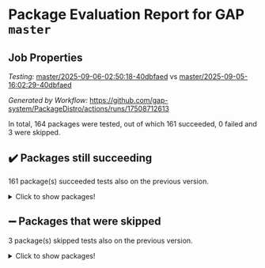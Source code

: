 # Package Evaluation Report for GAP `master`

## Job Properties

*Testing:* [master/2025-09-06-02:50:18-40dbfaed](https://github.com/gap-system/PackageDistro/blob/data/reports/master/2025-09-06-02:50:18-40dbfaed) vs [master/2025-09-05-16:02:29-40dbfaed](https://github.com/gap-system/PackageDistro/blob/data/reports/master/2025-09-05-16:02:29-40dbfaed)

*Generated by Workflow:* https://github.com/gap-system/PackageDistro/actions/runs/17508712613

In total, 164 packages were tested, out of which 161 succeeded, 0 failed and 3 were skipped.

## :heavy_check_mark: Packages still succeeding

161 package(s) succeeded tests also on the previous version.
<details><summary>Click to show packages!</summary>

- 4ti2interface 2024.11-01 [(success)](https://github.com/gap-system/PackageDistro/actions/runs/17508712613/job/49737058143)
- ace 5.7.0 [(success)](https://github.com/gap-system/PackageDistro/actions/runs/17508712613/job/49737058138)
- aclib 1.3.3 [(success)](https://github.com/gap-system/PackageDistro/actions/runs/17508712613/job/49737058141)
- agt 0.3.1 [(success)](https://github.com/gap-system/PackageDistro/actions/runs/17508712613/job/49737058140)
- alco 1.1.2 [(success)](https://github.com/gap-system/PackageDistro/actions/runs/17508712613/job/49737058152)
- alnuth 3.2.1 [(success)](https://github.com/gap-system/PackageDistro/actions/runs/17508712613/job/49737058144)
- anupq 3.3.2 [(success)](https://github.com/gap-system/PackageDistro/actions/runs/17508712613/job/49737058148)
- atlasrep 2.1.9 [(success)](https://github.com/gap-system/PackageDistro/actions/runs/17508712613/job/49737058171)
- autodoc 2025.05.09 [(success)](https://github.com/gap-system/PackageDistro/actions/runs/17508712613/job/49737058158)
- automata 1.16 [(success)](https://github.com/gap-system/PackageDistro/actions/runs/17508712613/job/49737058151)
- automgrp 1.3.3 [(success)](https://github.com/gap-system/PackageDistro/actions/runs/17508712613/job/49737058159)
- autpgrp 1.11.1 [(success)](https://github.com/gap-system/PackageDistro/actions/runs/17508712613/job/49737058172)
- cap 2025.08-03 [(success)](https://github.com/gap-system/PackageDistro/actions/runs/17508712613/job/49737058183)
- caratinterface 2.3.7 [(success)](https://github.com/gap-system/PackageDistro/actions/runs/17508712613/job/49737058153)
- cddinterface 2025.06.24 [(success)](https://github.com/gap-system/PackageDistro/actions/runs/17508712613/job/49737058173)
- circle 1.6.6 [(success)](https://github.com/gap-system/PackageDistro/actions/runs/17508712613/job/49737058157)
- classicpres 1.22 [(success)](https://github.com/gap-system/PackageDistro/actions/runs/17508712613/job/49737058154)
- cohomolo 1.6.11 [(success)](https://github.com/gap-system/PackageDistro/actions/runs/17508712613/job/49737058170)
- congruence 1.2.7 [(success)](https://github.com/gap-system/PackageDistro/actions/runs/17508712613/job/49737058165)
- corefreesub 0.6 [(success)](https://github.com/gap-system/PackageDistro/actions/runs/17508712613/job/49737058176)
- corelg 1.57 [(success)](https://github.com/gap-system/PackageDistro/actions/runs/17508712613/job/49737058166)
- crime 1.6 [(success)](https://github.com/gap-system/PackageDistro/actions/runs/17508712613/job/49737058164)
- crisp 1.4.8 [(success)](https://github.com/gap-system/PackageDistro/actions/runs/17508712613/job/49737058156)
- crypting 0.10.6 [(success)](https://github.com/gap-system/PackageDistro/actions/runs/17508712613/job/49737058163)
- cryst 4.1.29 [(success)](https://github.com/gap-system/PackageDistro/actions/runs/17508712613/job/49737058155)
- crystcat 1.1.10 [(success)](https://github.com/gap-system/PackageDistro/actions/runs/17508712613/job/49737058174)
- ctbllib 1.3.11 [(success)](https://github.com/gap-system/PackageDistro/actions/runs/17508712613/job/49737058167)
- cubefree 1.21 [(success)](https://github.com/gap-system/PackageDistro/actions/runs/17508712613/job/49737058180)
- curlinterface 2.4.2 [(success)](https://github.com/gap-system/PackageDistro/actions/runs/17508712613/job/49737058175)
- cvec 2.8.4 [(success)](https://github.com/gap-system/PackageDistro/actions/runs/17508712613/job/49737058188)
- datastructures 0.3.3 [(success)](https://github.com/gap-system/PackageDistro/actions/runs/17508712613/job/49737058178)
- deepthought 1.0.9 [(success)](https://github.com/gap-system/PackageDistro/actions/runs/17508712613/job/49737058168)
- design 1.8.2 [(success)](https://github.com/gap-system/PackageDistro/actions/runs/17508712613/job/49737058161)
- difsets 2.3.1 [(success)](https://github.com/gap-system/PackageDistro/actions/runs/17508712613/job/49737058162)
- digraphs 1.12.0 [(success)](https://github.com/gap-system/PackageDistro/actions/runs/17508712613/job/49737058184)
- edim 1.3.8 [(success)](https://github.com/gap-system/PackageDistro/actions/runs/17508712613/job/49737058169)
- example 4.4.1 [(success)](https://github.com/gap-system/PackageDistro/actions/runs/17508712613/job/49737058160)
- examplesforhomalg 2023.10-01 [(success)](https://github.com/gap-system/PackageDistro/actions/runs/17508712613/job/49737058235)
- factint 1.6.3 [(success)](https://github.com/gap-system/PackageDistro/actions/runs/17508712613/job/49737058185)
- ferret 1.0.14 [(success)](https://github.com/gap-system/PackageDistro/actions/runs/17508712613/job/49737058247)
- fga 1.5.0 [(success)](https://github.com/gap-system/PackageDistro/actions/runs/17508712613/job/49737058177)
- fining 1.5.6 [(success)](https://github.com/gap-system/PackageDistro/actions/runs/17508712613/job/49737058179)
- float 1.0.9 [(success)](https://github.com/gap-system/PackageDistro/actions/runs/17508712613/job/49737058194)
- format 1.4.4 [(success)](https://github.com/gap-system/PackageDistro/actions/runs/17508712613/job/49737058280)
- forms 1.2.13 [(success)](https://github.com/gap-system/PackageDistro/actions/runs/17508712613/job/49737058202)
- fplsa 1.2.7 [(success)](https://github.com/gap-system/PackageDistro/actions/runs/17508712613/job/49737058193)
- fr 2.4.13 [(success)](https://github.com/gap-system/PackageDistro/actions/runs/17508712613/job/49737058236)
- francy 2.0.3 [(success)](https://github.com/gap-system/PackageDistro/actions/runs/17508712613/job/49737058189)
- fwtree 1.3 [(success)](https://github.com/gap-system/PackageDistro/actions/runs/17508712613/job/49737058220)
- gapdoc 1.6.7 [(success)](https://github.com/gap-system/PackageDistro/actions/runs/17508712613/job/49737058209)
- gauss 2024.11-01 [(success)](https://github.com/gap-system/PackageDistro/actions/runs/17508712613/job/49737058195)
- gaussforhomalg 2024.08-01 [(success)](https://github.com/gap-system/PackageDistro/actions/runs/17508712613/job/49737058225)
- gbnp 1.1.0 [(success)](https://github.com/gap-system/PackageDistro/actions/runs/17508712613/job/49737058198)
- generalizedmorphismsforcap 2025.08-01 [(success)](https://github.com/gap-system/PackageDistro/actions/runs/17508712613/job/49737058219)
- genss 1.6.9 [(success)](https://github.com/gap-system/PackageDistro/actions/runs/17508712613/job/49737058211)
- gradedmodules 2024.12-01 [(success)](https://github.com/gap-system/PackageDistro/actions/runs/17508712613/job/49737058208)
- gradedringforhomalg 2024.07-01 [(success)](https://github.com/gap-system/PackageDistro/actions/runs/17508712613/job/49737058190)
- grape 4.9.2 [(success)](https://github.com/gap-system/PackageDistro/actions/runs/17508712613/job/49737058191)
- groupoids 1.78 [(success)](https://github.com/gap-system/PackageDistro/actions/runs/17508712613/job/49737058238)
- grpconst 2.6.5 [(success)](https://github.com/gap-system/PackageDistro/actions/runs/17508712613/job/49737058197)
- guarana 0.96.3 [(success)](https://github.com/gap-system/PackageDistro/actions/runs/17508712613/job/49737058205)
- guava 3.20 [(success)](https://github.com/gap-system/PackageDistro/actions/runs/17508712613/job/49737058250)
- hap 1.70 [(success)](https://github.com/gap-system/PackageDistro/actions/runs/17508712613/job/49737058226)
- hapcryst 0.1.15 [(success)](https://github.com/gap-system/PackageDistro/actions/runs/17508712613/job/49737058285)
- hecke 1.5.4 [(success)](https://github.com/gap-system/PackageDistro/actions/runs/17508712613/job/49737058204)
- help 4.0 [(success)](https://github.com/gap-system/PackageDistro/actions/runs/17508712613/job/49737058224)
- homalg 2024.01-01 [(success)](https://github.com/gap-system/PackageDistro/actions/runs/17508712613/job/49737058203)
- homalgtocas 2023.11-01 [(success)](https://github.com/gap-system/PackageDistro/actions/runs/17508712613/job/49737058218)
- ibnp 0.16 [(success)](https://github.com/gap-system/PackageDistro/actions/runs/17508712613/job/49737058206)
- idrel 2.48 [(success)](https://github.com/gap-system/PackageDistro/actions/runs/17508712613/job/49737058221)
- images 1.3.3 [(success)](https://github.com/gap-system/PackageDistro/actions/runs/17508712613/job/49737058232)
- inducereduce 1.1 [(success)](https://github.com/gap-system/PackageDistro/actions/runs/17508712613/job/49737058223)
- intpic 0.4.0 [(success)](https://github.com/gap-system/PackageDistro/actions/runs/17508712613/job/49737058201)
- io 4.9.3 [(success)](https://github.com/gap-system/PackageDistro/actions/runs/17508712613/job/49737058217)
- io_forhomalg 2023.02-04 [(success)](https://github.com/gap-system/PackageDistro/actions/runs/17508712613/job/49737058244)
- irredsol 1.4.4 [(success)](https://github.com/gap-system/PackageDistro/actions/runs/17508712613/job/49737058231)
- json 2.2.3 [(success)](https://github.com/gap-system/PackageDistro/actions/runs/17508712613/job/49737058240)
- jupyterkernel 1.5.1 [(success)](https://github.com/gap-system/PackageDistro/actions/runs/17508712613/job/49737058234)
- jupyterviz 1.5.6 [(success)](https://github.com/gap-system/PackageDistro/actions/runs/17508712613/job/49737058239)
- kan 1.37 [(success)](https://github.com/gap-system/PackageDistro/actions/runs/17508712613/job/49737058245)
- kbmag 1.5.11 [(success)](https://github.com/gap-system/PackageDistro/actions/runs/17508712613/job/49737058222)
- laguna 3.9.7 [(success)](https://github.com/gap-system/PackageDistro/actions/runs/17508712613/job/49737058233)
- liealgdb 2.2.1 [(success)](https://github.com/gap-system/PackageDistro/actions/runs/17508712613/job/49737058230)
- liepring 2.9.1 [(success)](https://github.com/gap-system/PackageDistro/actions/runs/17508712613/job/49737058243)
- liering 2.4.2 [(success)](https://github.com/gap-system/PackageDistro/actions/runs/17508712613/job/49737058253)
- linearalgebraforcap 2025.08-02 [(success)](https://github.com/gap-system/PackageDistro/actions/runs/17508712613/job/49737058242)
- lins 0.9 [(success)](https://github.com/gap-system/PackageDistro/actions/runs/17508712613/job/49737058260)
- localizeringforhomalg 2023.10-01 [(success)](https://github.com/gap-system/PackageDistro/actions/runs/17508712613/job/49737058269)
- loops 3.4.4 [(success)](https://github.com/gap-system/PackageDistro/actions/runs/17508712613/job/49737058248)
- lpres 1.1.1 [(success)](https://github.com/gap-system/PackageDistro/actions/runs/17508712613/job/49737058259)
- majoranaalgebras 1.5.2 [(success)](https://github.com/gap-system/PackageDistro/actions/runs/17508712613/job/49737058273)
- mapclass 1.4.6 [(success)](https://github.com/gap-system/PackageDistro/actions/runs/17508712613/job/49737058265)
- matgrp 0.72 [(success)](https://github.com/gap-system/PackageDistro/actions/runs/17508712613/job/49737058292)
- matricesforhomalg 2025.08-01 [(success)](https://github.com/gap-system/PackageDistro/actions/runs/17508712613/job/49737058254)
- modisom 3.0.0 [(success)](https://github.com/gap-system/PackageDistro/actions/runs/17508712613/job/49737058264)
- modulepresentationsforcap 2025.08-02 [(success)](https://github.com/gap-system/PackageDistro/actions/runs/17508712613/job/49737058246)
- modules 2024.12-01 [(success)](https://github.com/gap-system/PackageDistro/actions/runs/17508712613/job/49737058257)
- monoidalcategories 2025.08-02 [(success)](https://github.com/gap-system/PackageDistro/actions/runs/17508712613/job/49737058278)
- nconvex 2024.12-01 [(success)](https://github.com/gap-system/PackageDistro/actions/runs/17508712613/job/49737058263)
- nilmat 1.4.2 [(success)](https://github.com/gap-system/PackageDistro/actions/runs/17508712613/job/49737058266)
- nock 1.5 [(success)](https://github.com/gap-system/PackageDistro/actions/runs/17508712613/job/49737058272)
- normalizinterface 1.4.1 [(success)](https://github.com/gap-system/PackageDistro/actions/runs/17508712613/job/49737058268)
- nq 2.5.11 [(success)](https://github.com/gap-system/PackageDistro/actions/runs/17508712613/job/49737058249)
- numericalsgps 1.4.0 [(success)](https://github.com/gap-system/PackageDistro/actions/runs/17508712613/job/49737058262)
- openmath 11.5.3 [(success)](https://github.com/gap-system/PackageDistro/actions/runs/17508712613/job/49737058267)
- orb 5.0.1 [(success)](https://github.com/gap-system/PackageDistro/actions/runs/17508712613/job/49737058255)
- packagemanager 1.6.3 [(success)](https://github.com/gap-system/PackageDistro/actions/runs/17508712613/job/49737058293)
- patternclass 2.4.5 [(success)](https://github.com/gap-system/PackageDistro/actions/runs/17508712613/job/49737058290)
- permut 2.0.5 [(success)](https://github.com/gap-system/PackageDistro/actions/runs/17508712613/job/49737058282)
- polenta 1.3.11 [(success)](https://github.com/gap-system/PackageDistro/actions/runs/17508712613/job/49737058283)
- polycyclic 2.17 [(success)](https://github.com/gap-system/PackageDistro/actions/runs/17508712613/job/49737058311)
- polymaking 0.8.7 [(success)](https://github.com/gap-system/PackageDistro/actions/runs/17508712613/job/49737058275)
- primgrp 4.0.0 [(success)](https://github.com/gap-system/PackageDistro/actions/runs/17508712613/job/49737058284)
- profiling 2.6.2 [(success)](https://github.com/gap-system/PackageDistro/actions/runs/17508712613/job/49737058288)
- qdistrnd 0.9.5 [(success)](https://github.com/gap-system/PackageDistro/actions/runs/17508712613/job/49737058281)
- qpa 1.35 [(success)](https://github.com/gap-system/PackageDistro/actions/runs/17508712613/job/49737058298)
- quagroup 1.8.4 [(success)](https://github.com/gap-system/PackageDistro/actions/runs/17508712613/job/49737058287)
- radiroot 2.9 [(success)](https://github.com/gap-system/PackageDistro/actions/runs/17508712613/job/49737058295)
- rcwa 4.7.1 [(success)](https://github.com/gap-system/PackageDistro/actions/runs/17508712613/job/49737058294)
- rds 1.8 [(success)](https://github.com/gap-system/PackageDistro/actions/runs/17508712613/job/49737058299)
- recog 1.4.4 [(success)](https://github.com/gap-system/PackageDistro/actions/runs/17508712613/job/49737058320)
- repndecomp 1.3.0 [(success)](https://github.com/gap-system/PackageDistro/actions/runs/17508712613/job/49737058321)
- repsn 3.1.2 [(success)](https://github.com/gap-system/PackageDistro/actions/runs/17508712613/job/49737058301)
- resclasses 4.7.3 [(success)](https://github.com/gap-system/PackageDistro/actions/runs/17508712613/job/49737058291)
- ringsforhomalg 2024.11-02 [(success)](https://github.com/gap-system/PackageDistro/actions/runs/17508712613/job/49737058276)
- sco 2023.08-01 [(success)](https://github.com/gap-system/PackageDistro/actions/runs/17508712613/job/49737058286)
- scscp 2.4.4 [(success)](https://github.com/gap-system/PackageDistro/actions/runs/17508712613/job/49737058302)
- semigroups 5.5.4 [(success)](https://github.com/gap-system/PackageDistro/actions/runs/17508712613/job/49737058300)
- sglppow 2.4 [(success)](https://github.com/gap-system/PackageDistro/actions/runs/17508712613/job/49737058305)
- sgpviz 0.999.6 [(success)](https://github.com/gap-system/PackageDistro/actions/runs/17508712613/job/49737058309)
- simpcomp 2.1.14 [(success)](https://github.com/gap-system/PackageDistro/actions/runs/17508712613/job/49737058297)
- singular 2025.08.26 [(success)](https://github.com/gap-system/PackageDistro/actions/runs/17508712613/job/49737058343)
- sl2reps 1.1 [(success)](https://github.com/gap-system/PackageDistro/actions/runs/17508712613/job/49737058304)
- sla 1.6.2 [(success)](https://github.com/gap-system/PackageDistro/actions/runs/17508712613/job/49737058307)
- smallantimagmas 0.4.1 [(success)](https://github.com/gap-system/PackageDistro/actions/runs/17508712613/job/49737058329)
- smallgrp 1.5.4 [(success)](https://github.com/gap-system/PackageDistro/actions/runs/17508712613/job/49737058353)
- smallsemi 0.7.2 [(success)](https://github.com/gap-system/PackageDistro/actions/runs/17508712613/job/49737058330)
- sonata 2.9.6 [(success)](https://github.com/gap-system/PackageDistro/actions/runs/17508712613/job/49737058324)
- sophus 1.27 [(success)](https://github.com/gap-system/PackageDistro/actions/runs/17508712613/job/49737058322)
- sotgrps 1.3 [(success)](https://github.com/gap-system/PackageDistro/actions/runs/17508712613/job/49737058335)
- spinsym 1.5.2 [(success)](https://github.com/gap-system/PackageDistro/actions/runs/17508712613/job/49737058323)
- standardff 1.0 [(success)](https://github.com/gap-system/PackageDistro/actions/runs/17508712613/job/49737058348)
- symbcompcc 1.3.2 [(success)](https://github.com/gap-system/PackageDistro/actions/runs/17508712613/job/49737058316)
- thelma 1.3 [(success)](https://github.com/gap-system/PackageDistro/actions/runs/17508712613/job/49737058333)
- tomlib 1.2.11 [(success)](https://github.com/gap-system/PackageDistro/actions/runs/17508712613/job/49737058336)
- toolsforhomalg 2025.05-01 [(success)](https://github.com/gap-system/PackageDistro/actions/runs/17508712613/job/49737058326)
- toric 1.9.6 [(success)](https://github.com/gap-system/PackageDistro/actions/runs/17508712613/job/49737058334)
- transgrp 3.6.5 [(success)](https://github.com/gap-system/PackageDistro/actions/runs/17508712613/job/49737058313)
- typeset 1.2.3 [(success)](https://github.com/gap-system/PackageDistro/actions/runs/17508712613/job/49737058303)
- ugaly 4.1.3 [(success)](https://github.com/gap-system/PackageDistro/actions/runs/17508712613/job/49737058357)
- unipot 1.6 [(success)](https://github.com/gap-system/PackageDistro/actions/runs/17508712613/job/49737058314)
- unitlib 5.0.0 [(success)](https://github.com/gap-system/PackageDistro/actions/runs/17508712613/job/49737058317)
- utils 0.91 [(success)](https://github.com/gap-system/PackageDistro/actions/runs/17508712613/job/49737058327)
- uuid 0.7 [(success)](https://github.com/gap-system/PackageDistro/actions/runs/17508712613/job/49737058325)
- walrus 0.9991 [(success)](https://github.com/gap-system/PackageDistro/actions/runs/17508712613/job/49737058306)
- wedderga 4.11.1 [(success)](https://github.com/gap-system/PackageDistro/actions/runs/17508712613/job/49737058308)
- wpe 0.8 [(success)](https://github.com/gap-system/PackageDistro/actions/runs/17508712613/job/49737058312)
- xmod 2.95 [(success)](https://github.com/gap-system/PackageDistro/actions/runs/17508712613/job/49737058319)
- xmodalg 1.32 [(success)](https://github.com/gap-system/PackageDistro/actions/runs/17508712613/job/49737058364)
- yangbaxter 0.10.7 [(success)](https://github.com/gap-system/PackageDistro/actions/runs/17508712613/job/49737058339)
- zeromqinterface 0.17 [(success)](https://github.com/gap-system/PackageDistro/actions/runs/17508712613/job/49737058338)
</details>

## :heavy_minus_sign: Packages that were skipped

3 package(s) skipped tests also on the previous version.
<details><summary>Click to show packages!</summary>

- browse 1.8.21 [(skipped)](https://github.com/gap-system/PackageDistro/actions/runs/17508712613/job/49736741896)
- itc 1.5.1 [(skipped)](https://github.com/gap-system/PackageDistro/actions/runs/17508712613/job/49736741896)
- xgap 4.32 [(skipped)](https://github.com/gap-system/PackageDistro/actions/runs/17508712613/job/49736741896)
</details>

